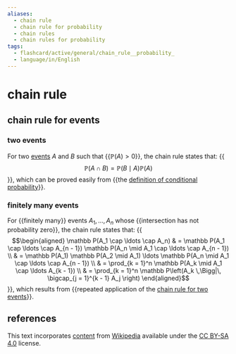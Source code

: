 ```yaml
---
aliases:
  - chain rule
  - chain rule for probability
  - chain rules
  - chain rules for probability
tags:
  - flashcard/active/general/chain_rule__probability_
  - language/in/English
---
```


# chain rule

## chain rule for events

### two events

For two [events](event%20(probability%20theory).md) $A$ and $B$ such that {{$\mathbb P(A) > 0$}}, the chain rule states that: {{$$\mathbb P(A \cap B) = \mathbb P(B \mid A) \mathbb P(A)$$}}, which can be proved easily from {{the [definition of conditional probability](conditional%20probability.md#Kolmogorov%20definition)}}. <!--SR:!2025-02-12,184,310!2025-01-19,160,310!2024-08-23,49,290-->

### finitely many events

For {{finitely many}} events $A_1, \ldots, A_n$ whose {{intersection has not probability zero}}, the chain rule states that: {{$$\begin{aligned} \mathbb P(A_1 \cap \ldots \cap A_n) & = \mathbb P(A_1 \cap \ldots \cap A_{n - 1}) \mathbb P(A_n \mid A_1 \cap \ldots \cap A_{n - 1}) \\ & = \mathbb P(A_1) \mathbb P(A_2 \mid A_1) \ldots \mathbb P(A_n \mid A_1 \cap \ldots \cap A_{n - 1}) \\ & = \prod_{k = 1}^n \mathbb P(A_k \mid A_1 \cap \ldots A_{k - 1}) \\ & = \prod_{k = 1}^n \mathbb P\left(A_k \,\Bigg|\, \bigcap_{j = 1}^{k - 1} A_j \right) \end{aligned}$$}}, which results from {{repeated application of the [chain rule for two events](#two%20events)}}. <!--SR:!2025-01-17,162,310!2025-01-03,148,310!2024-09-10,59,270!2024-08-31,59,310-->

## references

This text incorporates [content](https://en.wikipedia.org/wiki/chain_rule_(probability)) from [Wikipedia](Wikipedia.md) available under the [CC BY-SA 4.0](https://creativecommons.org/licenses/by-sa/4.0/) license.
